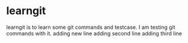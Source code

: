 # learngit
learngit is to learn some git commands and testcase.
I am testing git commands with it. 
adding new line
adding second line
adding third line
